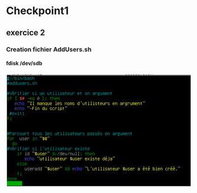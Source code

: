 # Checkpoint1
## exercice 2
### Creation fichier AddUsers.sh ###
#### **fdisk /dev/sdb** #### 
![fichier AddUsers.sh](https://github.com/KAOUTARBAH/Checkpoint1/blob/main/AddUsers.png)
